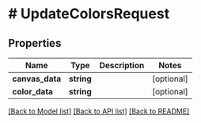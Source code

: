 # # UpdateColorsRequest

## Properties

Name | Type | Description | Notes
------------ | ------------- | ------------- | -------------
**canvas_data** | **string** |  | [optional]
**color_data** | **string** |  | [optional]

[[Back to Model list]](../../README.md#models) [[Back to API list]](../../README.md#endpoints) [[Back to README]](../../README.md)
